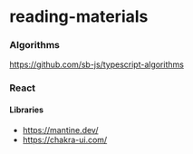 # reading-materials

### Algorithms

https://github.com/sb-js/typescript-algorithms


### React

#### Libraries

- https://mantine.dev/
- https://chakra-ui.com/
